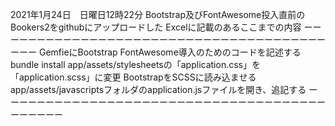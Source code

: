 2021年1月24日　日曜日12時22分
Bootstrap及びFontAwesome投入直前のBookers2をgithubにアップロードした
Excelに記載のあるここまでの内容
ーーーーーーーーーーーーーーーーーーーーーーーーーーーーーーーーーーーーーーーーー
GemfieにBootstrap FontAwesome導入のためのコードを記述する
bundle install
app/assets/stylesheetsの「application.css」を「application.scss」に変更
BootstrapをSCSSに読み込ませる
app/assets/javascriptsフォルダのapplication.jsファイルを開き、追記する
ーーーーーーーーーーーーーーーーーーーーーーーーーーーーーーーーーーーーーーーーーーー

